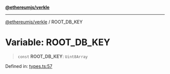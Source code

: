[**@ethereumjs/verkle**](../README.md)

***

[@ethereumjs/verkle](../README.md) / ROOT\_DB\_KEY

# Variable: ROOT\_DB\_KEY

> `const` **ROOT\_DB\_KEY**: `Uint8Array`

Defined in: [types.ts:57](https://github.com/Dargon789/ethereumjs-monorepo/blob/master/packages/verkle/src/types.ts#L57)
